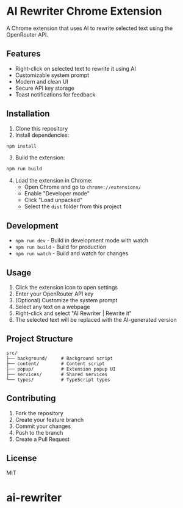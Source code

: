 # AI Rewriter Chrome Extension

A Chrome extension that uses AI to rewrite selected text using the OpenRouter API.

## Features

- Right-click on selected text to rewrite it using AI
- Customizable system prompt
- Modern and clean UI
- Secure API key storage
- Toast notifications for feedback

## Installation

1. Clone this repository
2. Install dependencies:
```bash
npm install
```
3. Build the extension:
```bash
npm run build
```
4. Load the extension in Chrome:
   - Open Chrome and go to `chrome://extensions/`
   - Enable "Developer mode"
   - Click "Load unpacked"
   - Select the `dist` folder from this project

## Development

- `npm run dev` - Build in development mode with watch
- `npm run build` - Build for production
- `npm run watch` - Build and watch for changes

## Usage

1. Click the extension icon to open settings
2. Enter your OpenRouter API key
3. (Optional) Customize the system prompt
4. Select any text on a webpage
5. Right-click and select "AI Rewriter | Rewrite it"
6. The selected text will be replaced with the AI-generated version

## Project Structure

```
src/
├── background/     # Background script
├── content/        # Content script
├── popup/          # Extension popup UI
├── services/       # Shared services
└── types/          # TypeScript types
```

## Contributing

1. Fork the repository
2. Create your feature branch
3. Commit your changes
4. Push to the branch
5. Create a Pull Request

## License

MIT
# ai-rewriter
